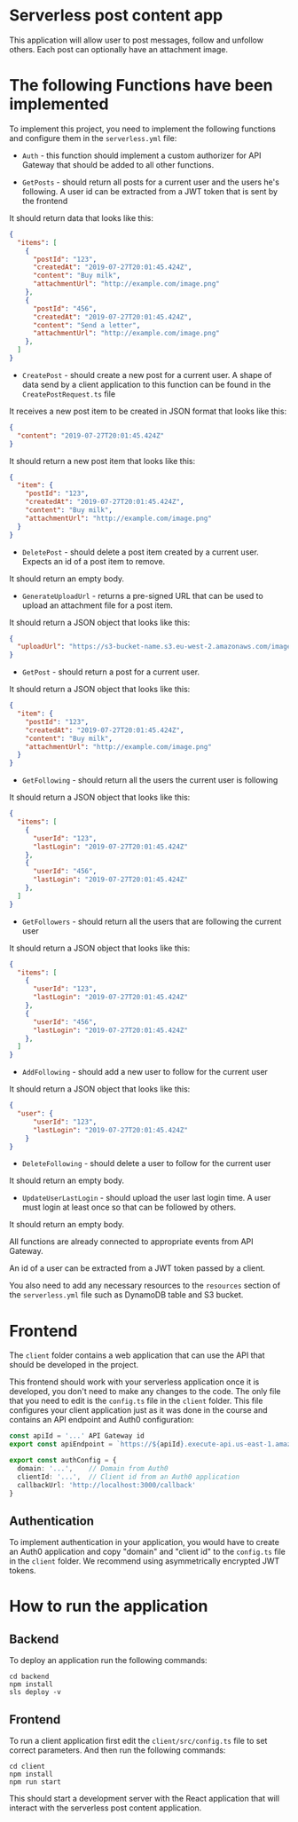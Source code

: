 # Serverless post content app

This application will allow user to post messages, follow and unfollow others. Each post can optionally have an attachment image.

# The following Functions have been implemented

To implement this project, you need to implement the following functions and configure them in the `serverless.yml` file:

* `Auth` - this function should implement a custom authorizer for API Gateway that should be added to all other functions.

* `GetPosts` - should return all posts for a current user and the users he's following. A user id can be extracted from a JWT token that is sent by the frontend

It should return data that looks like this:

```json
{
  "items": [
    {
      "postId": "123",
      "createdAt": "2019-07-27T20:01:45.424Z",
      "content": "Buy milk",
      "attachmentUrl": "http://example.com/image.png"
    },
    {
      "postId": "456",
      "createdAt": "2019-07-27T20:01:45.424Z",
      "content": "Send a letter",
      "attachmentUrl": "http://example.com/image.png"
    },
  ]
}
```

* `CreatePost` - should create a new post for a current user. A shape of data send by a client application to this function can be found in the `CreatePostRequest.ts` file

It receives a new post item to be created in JSON format that looks like this:

```json
{
  "content": "2019-07-27T20:01:45.424Z"
}
```

It should return a new post item that looks like this:

```json
{
  "item": {
    "postId": "123",
    "createdAt": "2019-07-27T20:01:45.424Z",
    "content": "Buy milk",
    "attachmentUrl": "http://example.com/image.png"
  }
}
```

* `DeletePost` - should delete a post item created by a current user. Expects an id of a post item to remove.

It should return an empty body.

* `GenerateUploadUrl` - returns a pre-signed URL that can be used to upload an attachment file for a post item.

It should return a JSON object that looks like this:

```json
{
  "uploadUrl": "https://s3-bucket-name.s3.eu-west-2.amazonaws.com/image.png"
}
```

* `GetPost` - should return a post for a current user.

It should return a JSON object that looks like this:

```json
{
  "item": {
    "postId": "123",
    "createdAt": "2019-07-27T20:01:45.424Z",
    "content": "Buy milk",
    "attachmentUrl": "http://example.com/image.png"
  }
}
```

* `GetFollowing` - should return all the users the current user is following

It should return a JSON object that looks like this:

```json
{
  "items": [
    {
      "userId": "123",
      "lastLogin": "2019-07-27T20:01:45.424Z"
    },
    {
      "userId": "456",
      "lastLogin": "2019-07-27T20:01:45.424Z"
    },
  ]
}
```

* `GetFollowers` - should return all the users that are following the current user

It should return a JSON object that looks like this:

```json
{
  "items": [
    {
      "userId": "123",
      "lastLogin": "2019-07-27T20:01:45.424Z"
    },
    {
      "userId": "456",
      "lastLogin": "2019-07-27T20:01:45.424Z"
    },
  ]
}
```

* `AddFollowing` - should add a new user to follow for the current user

It should return a JSON object that looks like this:

```json
{
  "user": {
      "userId": "123",
      "lastLogin": "2019-07-27T20:01:45.424Z"
    }
}
```

* `DeleteFollowing` - should delete a user to follow for the current user

It should return an empty body.


* `UpdateUserLastLogin` - should upload the user last login time. A user must login at least once so that can be followed by others.

It should return an empty body.


All functions are already connected to appropriate events from API Gateway.

An id of a user can be extracted from a JWT token passed by a client.

You also need to add any necessary resources to the `resources` section of the `serverless.yml` file such as DynamoDB table and S3 bucket.


# Frontend

The `client` folder contains a web application that can use the API that should be developed in the project.

This frontend should work with your serverless application once it is developed, you don't need to make any changes to the code. The only file that you need to edit is the `config.ts` file in the `client` folder. This file configures your client application just as it was done in the course and contains an API endpoint and Auth0 configuration:

```ts
const apiId = '...' API Gateway id
export const apiEndpoint = `https://${apiId}.execute-api.us-east-1.amazonaws.com/dev`

export const authConfig = {
  domain: '...',    // Domain from Auth0
  clientId: '...',  // Client id from an Auth0 application
  callbackUrl: 'http://localhost:3000/callback'
}
```

## Authentication

To implement authentication in your application, you would have to create an Auth0 application and copy "domain" and "client id" to the `config.ts` file in the `client` folder. We recommend using asymmetrically encrypted JWT tokens.

# How to run the application

## Backend

To deploy an application run the following commands:

```
cd backend
npm install
sls deploy -v
```

## Frontend

To run a client application first edit the `client/src/config.ts` file to set correct parameters. And then run the following commands:

```
cd client
npm install
npm run start
```

This should start a development server with the React application that will interact with the serverless post content application.
